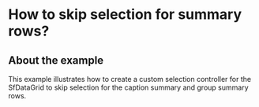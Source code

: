 # How to skip selection for summary rows?

## About the example

This example illustrates how to create a custom selection controller for the SfDataGrid to skip selection for the caption summary and group summary rows.
